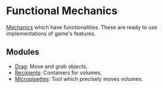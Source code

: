 # Functional Mechanics
[Mechanics](../README.md) which have functionalities. These are ready to use implementations of game's features.

## Modules
- [Drag](Drag/README.md): Move and grab objects.
- [Recipients](Recipients/README.md): Containers for volumes.
- [Micropipettes](Micropipettes/README.md): Tool which precisely moves volumes.
